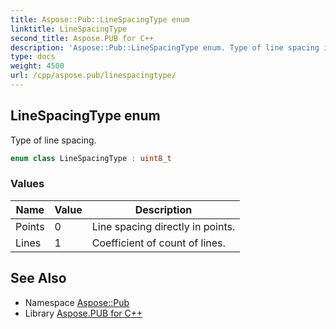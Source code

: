 ```yaml
---
title: Aspose::Pub::LineSpacingType enum
linktitle: LineSpacingType
second_title: Aspose.PUB for C++
description: 'Aspose::Pub::LineSpacingType enum. Type of line spacing in C++.'
type: docs
weight: 4500
url: /cpp/aspose.pub/linespacingtype/
---
```

## LineSpacingType enum


Type of line spacing.

```cpp
enum class LineSpacingType : uint8_t
```

### Values

| Name | Value | Description |
| --- | --- | --- |
| Points | 0 | Line spacing directly in points. |
| Lines | 1 | Coefficient of count of lines. |

## See Also

* Namespace [Aspose::Pub](../)
* Library [Aspose.PUB for C++](../../)

